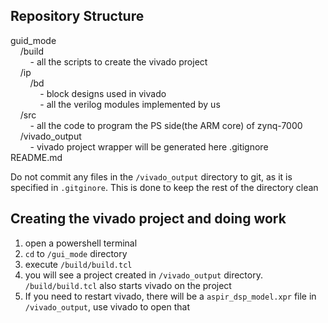 ## Repository Structure
[comment]:< $nbsp is a space character>

guid_mode\
&nbsp;&nbsp;&nbsp;&nbsp;/build\
&nbsp;&nbsp;&nbsp;&nbsp;&nbsp;&nbsp;&nbsp;&nbsp;- all the scripts to create the vivado project\
&nbsp;&nbsp;&nbsp;&nbsp;/ip\
&nbsp;&nbsp;&nbsp;&nbsp;&nbsp;&nbsp;&nbsp;&nbsp;/bd\
&nbsp;&nbsp;&nbsp;&nbsp;&nbsp;&nbsp;&nbsp;&nbsp;&nbsp;&nbsp;&nbsp;&nbsp;- block designs used in vivado\
&nbsp;&nbsp;&nbsp;&nbsp;&nbsp;&nbsp;&nbsp;&nbsp;&nbsp;&nbsp;&nbsp;&nbsp;- all the verilog modules implemented by us\
&nbsp;&nbsp;&nbsp;&nbsp;/src\
&nbsp;&nbsp;&nbsp;&nbsp;&nbsp;&nbsp;&nbsp;&nbsp;- all the code to program the PS side(the ARM core) of zynq-7000
&nbsp;&nbsp;&nbsp;&nbsp;/vivado_output\
&nbsp;&nbsp;&nbsp;&nbsp;&nbsp;&nbsp;&nbsp;&nbsp;- vivado project wrapper will be generated here
.gitignore\
README.md

Do not commit any files in the `/vivado_output` directory to git, as it is specified in `.gitginore`. This is done to keep the rest of the directory clean

## Creating the vivado project and doing work
1. open a powershell terminal
2. `cd` to `/gui_mode` directory
3. execute `/build/build.tcl`
4. you will see a project created in `/vivado_output` directory. `/build/build.tcl` also starts vivado on the project
5. If you need to restart vivado, there will be a `aspir_dsp_model.xpr` file in `/vivado_output`, use vivado to open that